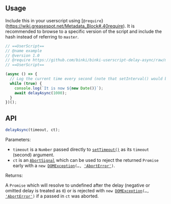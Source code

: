 ## Usage

Include this in your userscript using [`@require`}(https://wiki.greasespot.net/Metadata_Block#.40require). It is recommended to browse to a specific version of the script and include the hash instead of referring to `master`.

```js
// ==UserScript==
// @name example
// @version 1.0
// @require https://github.com/binki/binki-userscript-delay-async/raw/master/index.js
// ==UserScript==

(async () => {
  // Log the current time every second (note that setInterval() would be more suited to this use case).
  while (true) {
    console.log(`It is now ${new Date()}`);
    await delayAsync(1000);
  }
})();
```

## API

```js
delayAsync(timeout, ct);
```

Parameters:

* `timeout` is a `Number` passed directly to [`setTimeout()`](https://html.spec.whatwg.org/multipage/timers-and-user-prompts.html#dom-settimeout) as its `timeout` (second) argument.
* `ct` is an [`AbortSignal`](https://dom.spec.whatwg.org/#abortsignal) which can be used to reject the returned `Promise` early with a `new `[`DOMException`](https://webidl.spec.whatwg.org/#idl-DOMException)`(…, `[`'AbortError'`](https://webidl.spec.whatwg.org/#aborterror)`)`.

Returns:

A `Promise` which will resolve to undefined after the delay (negative or omitted delay is treated as `0`) or is rejected with `new `[`DOMException`](https://webidl.spec.whatwg.org/#idl-DOMException)`(…, `[`'AbortError'`](https://webidl.spec.whatwg.org/#aborterror)`)` if a passed in `ct` was aborted.
